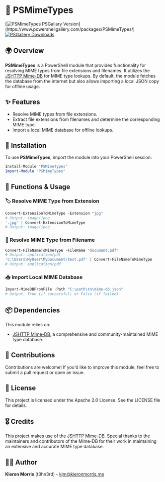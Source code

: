 # 📄 PSMimeTypes

[![PSMimeTypes PSGallary Version](https://img.shields.io/powershellgallery/v/PSMimeTypes?label="PSGallery")](https://www.powershellgallery.com/packages/PSMimeTypes/) [![PSGallery Downloads](https://img.shields.io/powershellgallery/dt/PSMimeTypes?label=PSGallery%20Downloads)](https://www.powershellgallery.com/packages/PSMimeTypes/1.0.0)


## 🌍 Overview

**PSMimeTypes** is a PowerShell module that provides functionality for resolving MIME types from file extensions and filenames. It utilizes the [JSHTTP Mime-DB](https://github.com/jshttp/mime-db) for MIME type lookups. By default, the module fetches the database from the internet but also allows importing a local JSON copy for offline usage.

## ✨ Features
- Resolve MIME types from file extensions.
- Extract file extensions from filenames and determine the corresponding MIME type.
- Import a local MIME database for offline lookups.

## 🔧 Installation

To use **PSMimeTypes**, import the module into your PowerShell session:

```powershell
Install-Module "PSMimeTypes"
Import-Module "PSMimeTypes"
```

## 📌 Functions & Usage

### 🏷 Resolve MIME Type from Extension
```powershell
Convert-ExtensionToMimeType -Extension "jpg"
# Output: image/jpeg
'.jpg' | Convert-ExtensionToMimeType
# Output: image/jpeg
```

### 📂 Resolve MIME Type from Filename
```powershell
Convert-FileNameToMimeType -FileName "document.pdf"
# Output: application/pdf
'C:\Users\MyUser\MyDocument\test.pdf' | Convert-FileNameToMimeType
# Output: application/pdf
```

### 📥 Import Local MIME Database
```powershell
Import-MimeDBFromFile -Path "C:\path\to\mime-db.json"
# Output: True (if successful) or False (if failed)
```

## 📦 Dependencies
This module relies on:
- [JSHTTP Mime-DB](https://github.com/jshttp/mime-db), a comprehensive and community-maintained MIME type database.

## 🤝 Contributions
Contributions are welcome! If you'd like to improve this module, feel free to submit a pull request or open an issue.

## 📜 License
This project is licensed under the Apache 2.0 License. See the LICENSE file for details.

## 🎖 Credits
This project makes use of the [JSHTTP Mime-DB](https://github.com/jshttp/mime-db). Special thanks to the maintainers and contributors of the Mime-DB for their work in maintaining an extensive and accurate MIME type database.

## 👨‍💻 Author
**Kieron Morris** (t3hn3rd) - [kjm@kieronmorris.me](mailto:kjm@kieronmorris.me)

